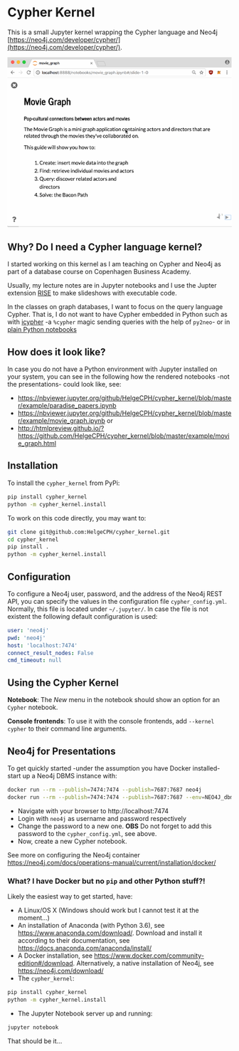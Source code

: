 # Cypher Kernel

This is a small Jupyter kernel wrapping the Cypher language and Neo4j [https://neo4j.com/developer/cypher/](https://neo4j.com/developer/cypher/).

![](docs/what_is_this.gif)


## Why? Do I need a Cypher language kernel?

I started working on this kernel as I am teaching on Cypher and Neo4j as part of a database course on Copenhagen Business Academy.

Usually, my lecture notes are in Jupyter notebooks and I use the Jupter extension [RISE](https://github.com/damianavila/RISE) to make slideshows with executable code.

In the classes on graph databases, I want to focus on the query language Cypher. That is, I do not want to have Cypher embedded in Python such as with [icypher](https://github.com/lebedov/icypher) -a `%cypher` magic sending queries with the help of `py2neo`- or in [plain Python notebooks](https://nicolewhite.github.io/neo4j-jupyter/hello-world.html)


## How does it look like?

In case you do not have a Python environment with Jupyter installed on your system, you can see in the following how the rendered notebooks -not the presentations- could look like, see:

  * https://nbviewer.jupyter.org/github/HelgeCPH/cypher_kernel/blob/master/example/paradise_papers.ipynb
  * https://nbviewer.jupyter.org/github/HelgeCPH/cypher_kernel/blob/master/example/movie_graph.ipynb or
  * http://htmlpreview.github.io/?https://github.com/HelgeCPH/cypher_kernel/blob/master/example/movie_graph.html 



## Installation

To install the `cypher_kernel` from PyPi:

```bash
pip install cypher_kernel
python -m cypher_kernel.install
```

To work on this code directly, you may want to:

```bash
git clone git@github.com:HelgeCPH/cypher_kernel.git
cd cypher_kernel
pip install .
python -m cypher_kernel.install
```

## Configuration

To configure a Neo4j user, password, and the address of the Neo4j REST API, you can specify the values in the configuration file `cypher_config.yml`. Normally, this file is located under `~/.jupyter/`. In case the file is not existent the following default configuration is used:

```yaml
user: 'neo4j'
pwd: 'neo4j'
host: 'localhost:7474'
connect_result_nodes: False
cmd_timeout: null
```


## Using the Cypher Kernel

**Notebook**: The *New* menu in the notebook should show an option for an `Cypher` notebook.

**Console frontends**: To use it with the console frontends, add `--kernel cypher` to their command line arguments.



## Neo4j for Presentations


To get quickly started -under the assumption you have Docker installed- start up a Neo4j DBMS instance with: 

```bash
docker run --rm --publish=7474:7474 --publish=7687:7687 neo4j
docker run --rm --publish=7474:7474 --publish=7687:7687 --env=NEO4J_dbms_memory_pagecache_size=4G neo4j
```

  * Navigate with your browser to http://localhost:7474
  * Login with `neo4j` as username and password respectively
  * Change the password to a new one. **OBS** Do not forget to add this password to the `cypher_config.yml`, see above.
  * Now, create a new Cypher notebook.

See more on configuring the Neo4j container https://neo4j.com/docs/operations-manual/current/installation/docker/


### What? I have Docker but no `pip` and other Python stuff?!

Likely the easiest way to get started, have:

  * A Linux/OS X (Windows should work but I cannot test it at the moment...)
  * An installation of Anaconda (with Python 3.6), see https://www.anaconda.com/download/. Download and install it according to their documentation, see https://docs.anaconda.com/anaconda/install/
  * A Docker installation, see https://www.docker.com/community-edition#/download. Alternatively, a native installation of Neo4j, see https://neo4j.com/download/
  * The `cypher_kernel`:
  ```bash
  pip install cypher_kernel
  python -m cypher_kernel.install
  ```
  * The Jupyter Notebook server up and running:
  ```bash
  jupyter notebook
  ```

That should be it...



